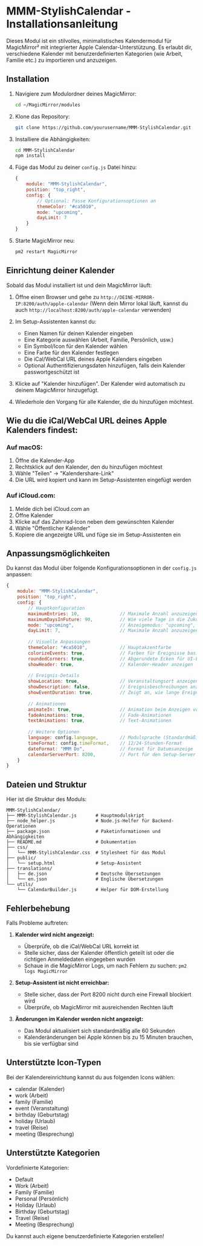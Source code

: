 # MMM-StylishCalendar - Installationsanleitung

Dieses Modul ist ein stilvolles, minimalistisches Kalendermodul für MagicMirror² mit integrierter Apple Calendar-Unterstützung. Es erlaubt dir, verschiedene Kalender mit benutzerdefinierten Kategorien (wie Arbeit, Familie etc.) zu importieren und anzuzeigen.

## Installation

1. Navigiere zum Modulordner deines MagicMirror:
   ```bash
   cd ~/MagicMirror/modules
   ```

2. Klone das Repository:
   ```bash
   git clone https://github.com/yourusername/MMM-StylishCalendar.git
   ```

3. Installiere die Abhängigkeiten:
   ```bash
   cd MMM-StylishCalendar
   npm install
   ```

4. Füge das Modul zu deiner `config.js` Datei hinzu:
   ```javascript
   {
       module: "MMM-StylishCalendar",
       position: "top_right",
       config: {
           // Optional: Passe Konfigurationsoptionen an
           themeColor: "#ca5010",
           mode: "upcoming",
           dayLimit: 7
       }
   }
   ```

5. Starte MagicMirror neu:
   ```bash
   pm2 restart MagicMirror
   ```

## Einrichtung deiner Kalender

Sobald das Modul installiert ist und dein MagicMirror läuft:

1. Öffne einen Browser und gehe zu `http://DEINE-MIRROR-IP:8200/auth/apple-calendar`
   (Wenn dein Mirror lokal läuft, kannst du auch `http://localhost:8200/auth/apple-calendar` verwenden)

2. Im Setup-Assistenten kannst du:
   - Einen Namen für deinen Kalender eingeben
   - Eine Kategorie auswählen (Arbeit, Familie, Persönlich, usw.)
   - Ein Symbol/Icon für den Kalender wählen
   - Eine Farbe für den Kalender festlegen
   - Die iCal/WebCal URL deines Apple Kalenders eingeben
   - Optional Authentifizierungsdaten hinzufügen, falls dein Kalender passwortgeschützt ist

3. Klicke auf "Kalender hinzufügen". Der Kalender wird automatisch zu deinem MagicMirror hinzugefügt.

4. Wiederhole den Vorgang für alle Kalender, die du hinzufügen möchtest.

## Wie du die iCal/WebCal URL deines Apple Kalenders findest:

### Auf macOS:
1. Öffne die Kalender-App
2. Rechtsklick auf den Kalender, den du hinzufügen möchtest
3. Wähle "Teilen" → "Kalendershare-Link"
4. Die URL wird kopiert und kann im Setup-Assistenten eingefügt werden

### Auf iCloud.com:
1. Melde dich bei iCloud.com an
2. Öffne Kalender
3. Klicke auf das Zahnrad-Icon neben dem gewünschten Kalender
4. Wähle "Öffentlicher Kalender"
5. Kopiere die angezeigte URL und füge sie im Setup-Assistenten ein

## Anpassungsmöglichkeiten

Du kannst das Modul über folgende Konfigurationsoptionen in der `config.js` anpassen:

```javascript
{
    module: "MMM-StylishCalendar",
    position: "top_right",
    config: {
        // Hauptkonfiguration
        maximumEntries: 10,               // Maximale Anzahl anzuzeigender Termine
        maximumDaysInFuture: 90,          // Wie viele Tage in die Zukunft gesucht wird
        mode: "upcoming",                 // Anzeigemodus: "upcoming", "month", "week", "day"
        dayLimit: 7,                      // Maximale Anzahl anzuzeigender Tage
        
        // Visuelle Anpassungen
        themeColor: "#ca5010",            // Hauptakzentfarbe
        colorizeEvents: true,             // Farben für Ereignisse basierend auf Kalender anwenden
        roundedCorners: true,             // Abgerundete Ecken für UI-Elemente 
        showHeader: true,                 // Kalender-Header anzeigen
        
        // Ereignis-Details
        showLocation: true,               // Veranstaltungsort anzeigen
        showDescription: false,           // Ereignisbeschreibungen anzeigen
        showEventDuration: true,          // Zeigt an, wie lange Ereignisse dauern
        
        // Animationen
        animateIn: true,                  // Animation beim Anzeigen von Ereignissen
        fadeAnimations: true,             // Fade-Animationen
        textAnimations: true,             // Text-Animationen
        
        // Weitere Optionen
        language: config.language,        // Modulsprache (Standardmäßig Systemsprache)
        timeFormat: config.timeFormat,    // 12/24-Stunden-Format
        dateFormat: "MMM Do",             // Format für Datumsanzeige
        calendarServerPort: 8200,         // Port für den Setup-Server
    }
}
```

## Dateien und Struktur

Hier ist die Struktur des Moduls:

```
MMM-StylishCalendar/
├── MMM-StylishCalendar.js       # Hauptmodulskript
├── node_helper.js               # Node.js-Helfer für Backend-Operationen
├── package.json                 # Paketinformationen und Abhängigkeiten
├── README.md                    # Dokumentation
├── css/
│   └── MMM-StylishCalendar.css  # Stylesheet für das Modul
├── public/
│   └── setup.html               # Setup-Assistent
├── translations/
│   ├── de.json                  # Deutsche Übersetzungen
│   └── en.json                  # Englische Übersetzungen
└── utils/
    └── CalendarBuilder.js       # Helper für DOM-Erstellung
```

## Fehlerbehebung

Falls Probleme auftreten:

1. **Kalender wird nicht angezeigt:**
   - Überprüfe, ob die iCal/WebCal URL korrekt ist
   - Stelle sicher, dass der Kalender öffentlich geteilt ist oder die richtigen Anmeldedaten eingegeben wurden
   - Schaue in die MagicMirror Logs, um nach Fehlern zu suchen: `pm2 logs MagicMirror`

2. **Setup-Assistent ist nicht erreichbar:**
   - Stelle sicher, dass der Port 8200 nicht durch eine Firewall blockiert wird
   - Überprüfe, ob MagicMirror mit ausreichenden Rechten läuft

3. **Änderungen im Kalender werden nicht angezeigt:**
   - Das Modul aktualisiert sich standardmäßig alle 60 Sekunden
   - Kalenderänderungen bei Apple können bis zu 15 Minuten brauchen, bis sie verfügbar sind

## Unterstützte Icon-Typen

Bei der Kalendereinrichtung kannst du aus folgenden Icons wählen:
- calendar (Kalender)
- work (Arbeit)
- family (Familie)
- event (Veranstaltung)
- birthday (Geburtstag)
- holiday (Urlaub)
- travel (Reise)
- meeting (Besprechung)

## Unterstützte Kategorien

Vordefinierte Kategorien:
- Default
- Work (Arbeit)
- Family (Familie)
- Personal (Persönlich)
- Holiday (Urlaub)
- Birthday (Geburtstag)
- Travel (Reise)
- Meeting (Besprechung)

Du kannst auch eigene benutzerdefinierte Kategorien erstellen!
